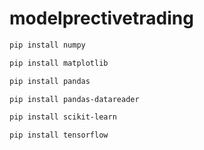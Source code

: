 # modelprectivetrading

```bash
pip install numpy 
```
```bash
pip install matplotlib
```
```bash
pip install pandas
```
```bash
pip install pandas-datareader
```
```bash
pip install scikit-learn
```
```bash
pip install tensorflow
```
